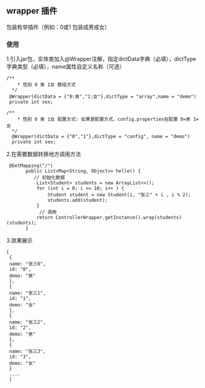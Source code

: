 ## wrapper 插件

包装枚举插件（例如：0或1 包装成男或女）

### 使用

1.引入jar包，实体类加入@Wrapper注解，指定dictData字典（必填），dictType字典类型（必填），name属性自定义名称（可选）

```
/**
    * 性别 0 男 1女 数组方式
  */
 @Wrapper(dictData = {"0:男","1:女"},dictType = "array",name = "demo")
 private int sex;
```

```
/**
    * 性别 0 男 1女 配置方式: 如果是配置方式，config.properties在配置 0=男 1=女
  */
  @Wrapper(dictData = {"0","1"},dictType = "config", name = "demo")
  private int sex;
```

2.在需要数据转换地方调用方法

```
 @GetMapping("/")
       public List<Map<String, Object>> hello() {
          // 初始化数据
           List<Student> students = new ArrayList<>();
           for (int i = 0; i <= 10; i++ ) {
               Student student = new Student(i, "张三" + i , i % 2);
               students.add(student);
           }
            // 调用
           return ControllerWrapper.getInstance().wrap(students)(students);
       }
```
3.效果展示

```
[
 {
 name: "张三0",
 id: "0",
 demo: "男"
 },
 {
 name: "张三1",
 id: "1",
 demo: "女"
 },
 {
 name: "张三2",
 id: "2",
 demo: "男"
 },
 {
 name: "张三3",
 id: "3",
 demo: "女"
 }
 ....
 ]
```

